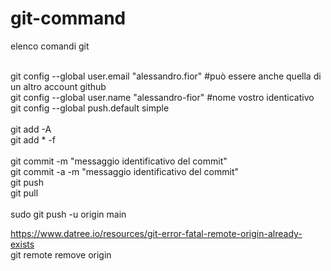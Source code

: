 # git-command
elenco comandi git

</br>
git config --global user.email "alessandro.fior"  #può essere anche quella di un altro account github </br>
git config --global user.name "alessandro-fior" #nome vostro identicativo</br>
git config --global push.default simple</br>
</br>
git add -A</br>
git add * -f</br>
</br>
git commit -m "messaggio identificativo del commit"</br>
git commit -a -m "messaggio identificativo del commit"</br>
git push</br>
git pull</br>
</br>
sudo git push -u origin main
</br>

https://www.datree.io/resources/git-error-fatal-remote-origin-already-exists</br>
git remote remove origin</br>
